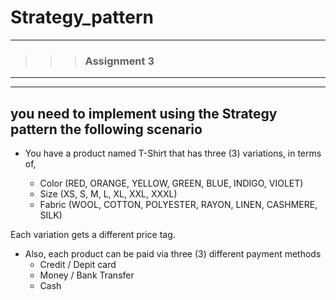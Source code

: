 # Strategy_pattern
---
>>> ### Assignment 3 <br>

---
---

## you need to implement using the Strategy pattern the following scenario
    
   - You have a product named T-Shirt that has three (3) variations, in terms 
   of,
      
        + Color (RED,  ORANGE, YELLOW, GREEN, BLUE, INDIGO, VIOLET)
        + Size (XS, S, M, L, XL, XXL, XXXL)
        + Fabric (WOOL, COTTON, POLYESTER, RAYON, LINEN, CASHMERE, SILK)
        
Each variation gets a different price tag.

  - Also, each product can be paid via three (3) different payment methods
    * Credit / Depit card
    * Money / Bank Transfer
    * Cash
         

